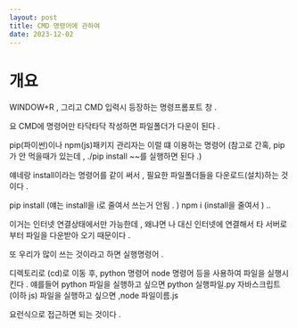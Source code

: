 ```yaml
---
layout: post
title: CMD 명령어에 관하여
date: 2023-12-02
---
```



# 개요

WINDOW+R , 그리고 CMD 입력시 등장하는 명령프롬포트 창 . 

요 CMD에 명령어만 타닥타닥 작성하면 
파일폴더가 다운이 된다 . 

pip(파이썬)이나 npm(js)패키지 관리자는 이럴 떄 이용하는 명령어 
(참고로 간혹, pip가 안 먹을때가 있는데 , ./pip install ~~를 실행하면 된다 .)

얘네랑 install이라는 명령어를 같이 써서 , 필요한 파일폴더들을 다운로드(설치)하는 것이다 . 

pip install (얘는 install을 i로 줄여서 쓰는거 안됨 . )
npm i (install을 줄여서 ) .. 

이거는 인터넷 연결상태에서만 가능한데 , 왜냐면 나 대신 인터넷에 연결해서 타 서버로부터 파일을 다운받아 오기 때문이다 .

또 우리가 많이 쓰는 것이라고 하면 실행명령어 .

디렉토리로 (cd)로 이동 후, python 명령어 node 명령어 등을 사용하여 파일을 실행시킨다 .
얘를들어 python 파일을 실행하고 싶으면 python 실행파일.py
자바스크립트(이하 js) 파일을 실행하고 싶으면 ,node 파일이름.js 

요런식으로 접근하면 되는 것이다 . 

